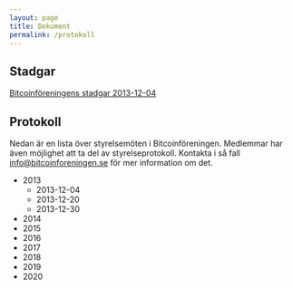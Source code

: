 ```yaml
---
layout: page
title: Dokument
permalink: /protokoll
---
```


## Stadgar

[Bitcoinföreningens stadgar 2013-12-04](public/stadgar_20131204.pdf)

## Protokoll

Nedan är en lista över styrelsemöten i Bitcoinföreningen. Medlemmar har även
möjlighet att ta del av styrelseprotokoll. Kontakta i så fall <info@bitcoinforeningen.se> för mer information om det.

- 2013
  - 2013-12-04
  - 2013-12-20
  - 2013-12-30
- 2014
- 2015
- 2016
- 2017
- 2018
- 2019
- 2020
